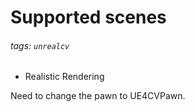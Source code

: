 # Supported scenes

###### tags: `unrealcv`

- Realistic Rendering

Need to change the pawn to UE4CVPawn.
